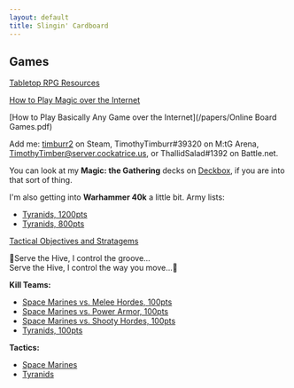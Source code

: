 ```yaml
---
layout: default
title: Slingin' Cardboard
---
```


## Games  

[Tabletop RPG Resources](/2020/02/19/gamemastering.html)  

[How to Play Magic over the Internet](/2020/04/11/cockatrice.html)  

[How to Play Basically Any Game over the Internet](/papers/Online Board Games.pdf)  

Add me: [timburr2](https://steamcommunity.com/id/timburr2/) on Steam, TimothyTimburr#39320 on M:tG Arena, TimothyTimber@server.cockatrice.us, or ThallidSalad#1392 on Battle.net.  

You can look at my **Magic: the Gathering** decks on [Deckbox](https://deckbox.org/users/timburr), if you are into that sort of thing.  

I'm also getting into **Warhammer 40k** a little bit. Army lists: 
* [Tyranids, 1200pts](/_ref/40kArmies/Tyranids_1200.html)  
* [Tyranids, 800pts](/_ref/40kArmies/Tyranids_800.html)  

[Tactical Objectives and Stratagems](/_ref/40kArmies/tyranids_ref.html)  

&#127925;Serve the Hive, I control the groove...  
Serve the Hive, I control the way you move...&#127925;  

**Kill Teams:**  
* [Space Marines vs. Melee Hordes, 100pts](/_ref/40kArmies/SpaceMarinesKT_MeleeHorde.html)  
* [Space Marines vs. Power Armor, 100pts](/_ref/40kArmies/SpaceMarinesKT_PowerArmor.html)  
* [Space Marines vs. Shooty Hordes, 100pts](/_ref/40kArmies/SpaceMarinesKT_ShootyHorde.html)  
* [Tyranids, 100pts](/_ref/40kArmies/TyranidsKT.html)   

**Tactics:**  
* [Space Marines](/_ref/40kArmies/adeptus_tactics.html)  
* [Tyranids](/_ref/40kArmies/tyranids_tactics.html)  
